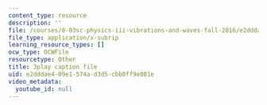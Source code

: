 ```yaml
---
content_type: resource
description: ''
file: /courses/8-03sc-physics-iii-vibrations-and-waves-fall-2016/e2dddae409e1574ad3d5cbb0ff9e881e_SnNmbVH5DAM.srt
file_type: application/x-subrip
learning_resource_types: []
ocw_type: OCWFile
resourcetype: Other
title: 3play caption file
uid: e2dddae4-09e1-574a-d3d5-cbb0ff9e881e
video_metadata:
  youtube_id: null
---
```


